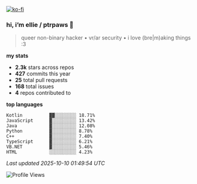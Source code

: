[![ko-fi](https://ko-fi.com/img/githubbutton_sm.svg)](https://ko-fi.com/R6R1657BK)

### hi, i’m ellie / ptrpaws 🌸

> queer non-binary hacker • vr/ar security • i love (bre|m)aking things :3

**my stats**
- **2.3k** stars across repos
- **427** commits this year
- **25** total pull requests
- **168** total issues
- **4** repos contributed to

**top languages**
```
Kotlin          ▓▓░░░░░░░░ 18.71%
JavaScript      ▓░░░░░░░░░ 13.42%
Java            ▓░░░░░░░░░ 12.08%
Python          ▓░░░░░░░░░ 8.78%
C++             ▓░░░░░░░░░ 7.40%
TypeScript      ▓░░░░░░░░░ 6.21%
VB.NET          ▓░░░░░░░░░ 5.46%
HTML            ░░░░░░░░░░ 4.23%
```

_Last updated 2025-10-10 01:49:54 UTC_

![Profile Views](https://komarev.com/ghpvc/?username=ptrpaws&color=grey&base=35291)
